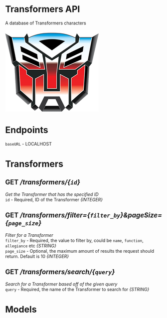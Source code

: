 # Transformers API
A database of Transformers characters

![Transformers](logo.png)

# Endpoints
`baseURL` - LOCALHOST

# Transformers

## **GET** */transformers/{`id`}* <br>
*Get the Transformer that has the specified ID* <br>
`id` - Required, ID of the Transformer *{INTEGER}*

## **GET** */transformers/filter={`filter_by`}&pageSize={`page_size`}* <br>
*Filter for a Transformer* <br>
`filter_by` - Required, the value to filter by, could be `name`, `function`, `allegiance` etc *{STRING}* <br>
`page_size` - Optional, the maximum amount of results the request should return. Default is 10 *{INTEGER}*

## **GET** */transformers/search/{`query`}* <br>
*Search for a Transformer based off of the given query* <br>
`query` - Required, the name of the Transformer to search for *{STRING}*

# Models
